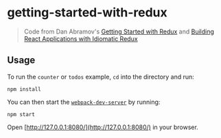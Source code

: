 # getting-started-with-redux

> Code from Dan Abramov's [Getting Started with Redux](https://egghead.io/series/getting-started-with-redux) and [Building React Applications with Idiomatic Redux](https://egghead.io/courses/building-react-applications-with-idiomatic-redux)

## Usage

To run the `counter` or `todos` example, `cd` into the directory and run:

```
npm install
```

You can then start the [`webpack-dev-server`](https://webpack.github.io/docs/webpack-dev-server.html) by running:

```
npm start
```

Open [http://127.0.0.1:8080/](http://127.0.0.1:8080/) in your browser.
